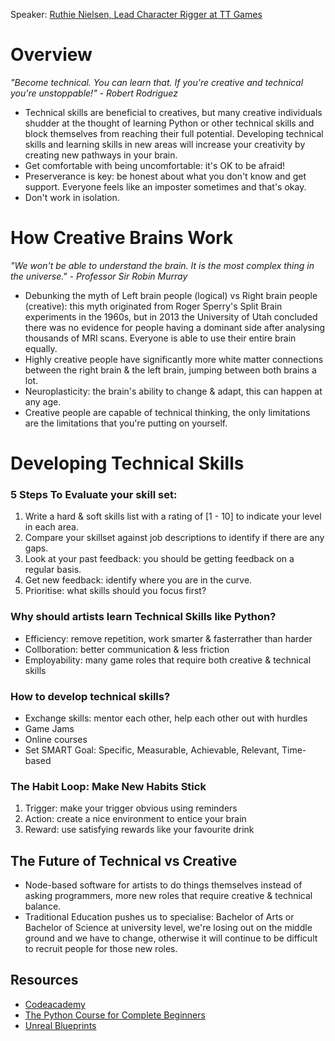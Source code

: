 Speaker: [Ruthie Nielsen, Lead Character Rigger at TT Games](https://twitter.com/ruthie_nielsen)

# Overview
_"Become technical. You can learn that. If you're creative and technical you're unstoppable!" - Robert Rodriguez_
- Technical skills are beneficial to creatives, but many creative individuals shudder at the thought of learning Python or other technical skills and block themselves from reaching their full potential. Developing technical skills and learning skills in new areas will increase your creativity by creating new pathways in your brain.
- Get comfortable with being uncomfortable: it's OK to be afraid! 
- Preserverance is key: be honest about what you don't know and get support. Everyone feels like an imposter sometimes and that's okay.
- Don't work in isolation.

# How Creative Brains Work
_"We won't be able to understand the brain. It is the most complex thing in the universe." - Professor Sir Robin Murray_
- Debunking the myth of Left brain people (logical) vs Right brain people (creative): this myth originated from Roger Sperry's Split Brain experiments in the 1960s, but in 2013 the University of Utah concluded there was no evidence for people having a dominant side after analysing thousands of MRI scans. Everyone is able to use their entire brain equally. 
- Highly creative people have significantly more white matter connections between the right brain & the left brain, jumping between both brains a lot.
- Neuroplasticity: the brain's ability to change & adapt, this can happen at any age.
- Creative people are capable of technical thinking, the only limitations are the limitations that you're putting on yourself.

# Developing Technical Skills
### 5 Steps To Evaluate your skill set:
1. Write a hard & soft skills list with a rating of [1 - 10] to indicate your level in each area.
2. Compare your skillset against job descriptions to identify if there are any gaps.
3. Look at your past feedback: you should be getting feedback on a regular basis.
4. Get new feedback: identify where you are in the curve.
5. Prioritise: what skills should you focus first?

### Why should artists learn Technical Skills like Python?
- Efficiency: remove repetition, work smarter & fasterrather than harder
- Collboration: better communication & less friction
- Employability: many game roles that require both creative & technical skills

### How to develop technical skills?
- Exchange skills: mentor each other, help each other out with hurdles
- Game Jams
- Online courses
- Set SMART Goal: Specific, Measurable, Achievable, Relevant, Time-based

### The Habit Loop: Make New Habits Stick
1. Trigger: make your trigger obvious using reminders
2. Action: create a nice environment to entice your brain
3. Reward: use satisfying rewards like your favourite drink 

## The Future of Technical vs Creative
- Node-based software for artists to do things themselves instead of asking programmers, more new roles that require creative & technical balance.
- Traditional Education pushes us to specialise: Bachelor of Arts or Bachelor of Science at university level, we're losing out on the middle ground and we have to change, otherwise it will continue to be difficult to recruit people for those new roles.

## Resources
- [Codeacademy](https://www.codecademy.com/)
- [The Python Course for Complete Beginners](https://python.land/product/python-course)
- [Unreal Blueprints](https://www.unrealengine.com/en-US/blog/the-15-best-online-courses-to-learn-unreal-engine)
